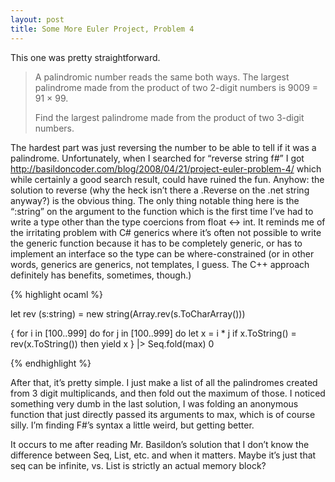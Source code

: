 ```yaml
---
layout: post
title: Some More Euler Project, Problem 4
---
```


This one was pretty straightforward.

> A palindromic number reads the same both ways. The largest palindrome made
> from the product of two 2-digit numbers is 9009 = 91 × 99.
>
> Find the largest palindrome made from the product of two 3-digit numbers.

The hardest part was just reversing the number to be able to tell if it was a
palindrome. Unfortunately, when I searched for &#8220;reverse string f#&#8221;
I got <a
href="http://basildoncoder.com/blog/2008/04/21/project-euler-problem-4/">http://basildoncoder.com/blog/2008/04/21/project-euler-problem-4/</a>
which while certainly a good search result, could have ruined the fun. Anyhow:
the solution to reverse (why the heck isn&#8217;t there a .Reverse on the .net
string anyway?) is the obvious thing. The only thing notable thing here is the
&#8220;:string&#8221; on the argument to the function which is the first time
I&#8217;ve had to write a type other than the type coercions from float
&lt;-&gt; int. It reminds me of the irritating problem with C# generics where
it&#8217;s often not possible to write the generic function because it has to
be completely generic, or has to implement an interface so the type can be
where-constrained (or in other words, generics are generics, not templates,  I
guess. The C++ approach definitely has benefits, sometimes, though.)

{% highlight ocaml %}

let rev (s:string) = new string(Array.rev(s.ToCharArray()))

{ for i in [100..999] do
    for j in [100..999] do
        let x = i * j
        if x.ToString() = rev(x.ToString()) then yield x }
|> Seq.fold(max) 0

{% endhighlight %}

After that, it&#8217;s pretty simple. I just make a list of all the
palindromes created from 3 digit multiplicands, and then fold out the maximum
of those. I noticed something very dumb in the last solution, I was folding an
anonymous function that just directly passed its arguments to max, which is of
course silly. I&#8217;m finding F#&#8217;s syntax a little weird, but getting
better.

It occurs to me after reading Mr. Basildon&#8217;s solution that I don&#8217;t
know the difference between Seq, List, etc. and when it matters. Maybe
it&#8217;s just that seq can be infinite, vs. List is strictly an actual
memory block?

